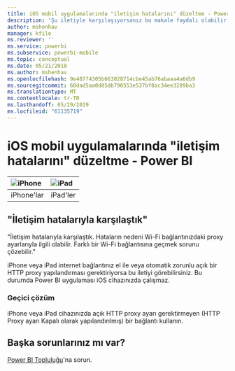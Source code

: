 ```yaml
---
title: iOS mobil uygulamalarında "iletişim hatalarını" düzeltme - Power BI
description: 'Şu iletiyle karşılaşıyorsanız bu makale faydalı olabilir: "İletişim hatalarıyla karşılaştık. Hataların nedeni Wi-Fi bağlantınızdaki proxy ayarlarıyla ilgili olabilir."'
author: mshenhav
manager: kfile
ms.reviewer: ''
ms.service: powerbi
ms.subservice: powerbi-mobile
ms.topic: conceptual
ms.date: 05/21/2018
ms.author: mshenhav
ms.openlocfilehash: 9e487f4305b663028714cbe45ab76abaaa4a6db9
ms.sourcegitcommit: 60dad5aa0d85db790553e537bf8ac34ee3289ba3
ms.translationtype: MT
ms.contentlocale: tr-TR
ms.lasthandoff: 05/29/2019
ms.locfileid: "61135719"
---
```

# <a name="fixing-communication-failures-in-ios-mobile-apps---power-bi"></a>iOS mobil uygulamalarında "iletişim hatalarını" düzeltme - Power BI

| ![iPhone](./media/mobile-known-issues-with-the-iphone-app/iphone-logo-50-px.png) | ![iPad](./media/mobile-known-issues-with-the-iphone-app/ipad-logo-50-px.png) |
|:--- |:--- |
| iPhone'lar |iPad'ler |

## <a name="we-encountered-communication-failures"></a>"İletişim hatalarıyla karşılaştık"
"İletişim hatalarıyla karşılaştık. Hataların nedeni Wi-Fi bağlantınızdaki proxy ayarlarıyla ilgili olabilir. Farklı bir Wi-Fi bağlantısına geçmek sorunu çözebilir."

iPhone veya iPad internet bağlantınız el ile veya otomatik zorunlu açık bir HTTP proxy yapılandırması gerektiriyorsa bu iletiyi görebilirsiniz. Bu durumda Power BI uygulaması iOS cihazınızda çalışmaz.

### <a name="workaround"></a>Geçici çözüm
iPhone veya iPad cihazınızda açık HTTP proxy ayarı gerektirmeyen (HTTP Proxy ayarı Kapalı olarak yapılandırılmış) bir bağlantı kullanın.

## <a name="other-issues"></a>Başka sorunlarınız mı var?
[Power BI Topluluğu](http://community.powerbi.com/)'na sorun.

